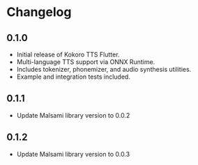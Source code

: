 # Changelog

## 0.1.0
- Initial release of Kokoro TTS Flutter.
- Multi-language TTS support via ONNX Runtime.
- Includes tokenizer, phonemizer, and audio synthesis utilities.
- Example and integration tests included.

## 0.1.1
- Update Malsami library version to 0.0.2

## 0.1.2
- Update Malsami library version to 0.0.3